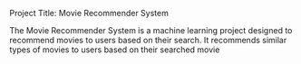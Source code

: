 Project Title: Movie Recommender System
 
 
 The Movie Recommender System is a machine learning project designed to recommend movies to users based on their search.
 It recommends similar types of movies to users based on their searched movie 
